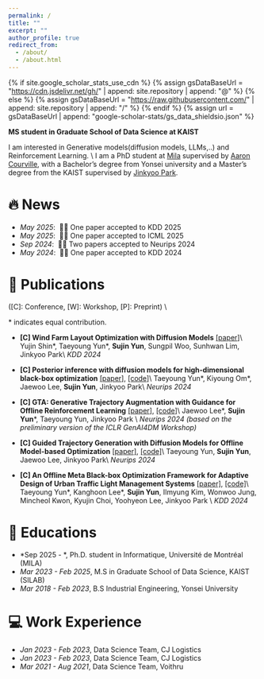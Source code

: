 ```yaml
---
permalink: /
title: ""
excerpt: ""
author_profile: true
redirect_from: 
  - /about/
  - /about.html
---
```


{% if site.google_scholar_stats_use_cdn %}
{% assign gsDataBaseUrl = "https://cdn.jsdelivr.net/gh/" | append: site.repository | append: "@" %}
{% else %}
{% assign gsDataBaseUrl = "https://raw.githubusercontent.com/" | append: site.repository | append: "/" %}
{% endif %}
{% assign url = gsDataBaseUrl | append: "google-scholar-stats/gs_data_shieldsio.json" %}

<span class='anchor' id='about-me'></span>

**MS student in Graduate School of Data Science at KAIST**


I am interested in Generative models(diffusion models, LLMs,..) and Reinforcement Learning. \\
I am a PhD student at [Mila](https://mila.quebec/en) supervised by [Aaron Courville](https://scholar.google.com/citations?user=km6CP8cAAAAJ&hl=en), with a Bachelor’s  degree from Yonsei university and a Master’s degree from the KAIST supervised by [Jinkyoo Park](https://scholar.google.com/citations?user=sH2a0nkAAAAJ&hl=en).  
<!-- I am a member of the <a href="http://silab.kaist.ac.kr/" style="color: #7289da; text-decoration: none;">Systems Intelligence Lab</a> (advised by Prof. Jinkyoo Park). My research focuses on intersection of deep learning, decision making and generative models. Here is my <a href="https://sujinyun999.github.io/assets/cv.pdf" class="link-in-list" style="color: #7289da; text-decoration: none;"> cv</a>. -->


# 🔥 News
- *May 2025*: &nbsp;🎉🎉 One paper accepted to KDD 2025
- *May 2025*: &nbsp;🎉🎉 One paper accepted to ICML 2025
- *Sep 2024*: &nbsp;🎉🎉 Two papers accepted to Neurips 2024
- *May 2024*: &nbsp;🎉🎉 One paper accepted to KDD 2024

# 📝 Publications 
([C]: Conference, [W]: Workshop, [P]: Preprint) \\
<!-- # [J]: Journal, -->
\* indicates equal contribution.   

- **[C] Wind Farm Layout Optimization with Diffusion Models** [[paper]](https://dl.acm.org/doi/abs/10.1145/3711896.3737181)\\
 Yujin Shin\*, Taeyoung Yun\*, **Sujin Yun**, Sungpil Woo, Sunhwan Lim, Jinkyoo Park\\
*KDD 2024*

- **[C] Posterior inference with diffusion models for high-dimensional black-box optimization** [[paper]](https://arxiv.org/abs/2502.16824?), [[code]](https://github.com/umkiyoung/DiBO)\\
 Taeyoung Yun\*, Kiyoung Om\*, Jaewoo Lee, **Sujin Yun**, Jinkyoo Park\\
*Neurips 2024*


- **[C] GTA: Generative Trajectory Augmentation with Guidance for Offline Reinforcement Learning** [[paper]](https://arxiv.org/abs/2405.16907), [[code]](https://github.com/Jaewoopudding/GTA)\\
 Jaewoo Lee\*, **Sujin Yun**\*, Taeyoung Yun, Jinkyoo Park \\
*Neurips 2024 (based on the preliminary version of the ICLR GenAI4DM Workshop)*

- **[C] Guided Trajectory Generation with Diffusion Models for Offline Model-based Optimization** [[paper]](https://arxiv.org/abs/2407.01624), [[code]](https://github.com/dbsxodud-11/GTG)\\
 Taeyoung Yun, **Sujin Yun**, Jaewoo Lee, Jinkyoo Park\\
*Neurips 2024*

- **[C] An Offline Meta Black-box Optimization Framework for Adaptive Design of Urban Traffic Light Management Systems** [[paper]](https://arxiv.org/abs/2408.07327), [[code]](https://github.com/dbsxodud-11/offline_meta_bbo)\\
Taeyoung Yun\*, Kanghoon Lee\*, **Sujin Yun**,  Ilmyung Kim, Wonwoo Jung, Mincheol Kwon, Kyujin Choi, Yoohyeon Lee, Jinkyoo Park \\
*KDD 2024*

# 📖 Educations
- *Sep 2025 - *, Ph.D. student in Informatique, Université de Montréal (MILA)
- *Mar 2023 - Feb 2025*, M.S in Graduate School of Data Science, KAIST (SILAB)
- *Mar 2018 - Feb 2023*, B.S Industrial Engineering, Yonsei University

  
# 💻 Work Experience
- *Jan 2023 - Feb 2023*, Data Science Team, CJ Logistics
- *Jan 2023 - Feb 2023*, Data Science Team, CJ Logistics
- *Mar 2021 - Aug 2021*, Data Science Team, Voithru

  

<!-- # 💬 Invited Talks
- *2021.06*, Lorem ipsum dolor sit amet, consectetur adipiscing elit. Vivamus ornare aliquet ipsum, ac tempus justo dapibus sit amet. 
- *2021.03*, Lorem ipsum dolor sit amet, consectetur adipiscing elit. Vivamus ornare aliquet ipsum, ac tempus justo dapibus sit amet.  \| [\[video\]](https://github.com/) -->

